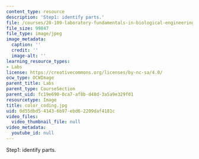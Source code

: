 ```yaml
---
content_type: resource
description: 'Step1: identify parts.'
file: /courses/20-109-laboratory-fundamentals-in-biological-engineering-fall-2007/0d55dbd541436b97ebd62209daf4181c_color_coding.jpg
file_size: 99847
file_type: image/jpeg
image_metadata:
  caption: ''
  credit: ''
  image-alt: ''
learning_resource_types:
- Labs
license: https://creativecommons.org/licenses/by-nc-sa/4.0/
ocw_type: OCWImage
parent_title: Labs
parent_type: CourseSection
parent_uid: fc19e690-0ca7-af8b-d48d-3a5a9e329f01
resourcetype: Image
title: color_coding.jpg
uid: 0d55dbd5-4143-6b97-ebd6-2209daf4181c
video_files:
  video_thumbnail_file: null
video_metadata:
  youtube_id: null
---
```

Step1: identify parts.